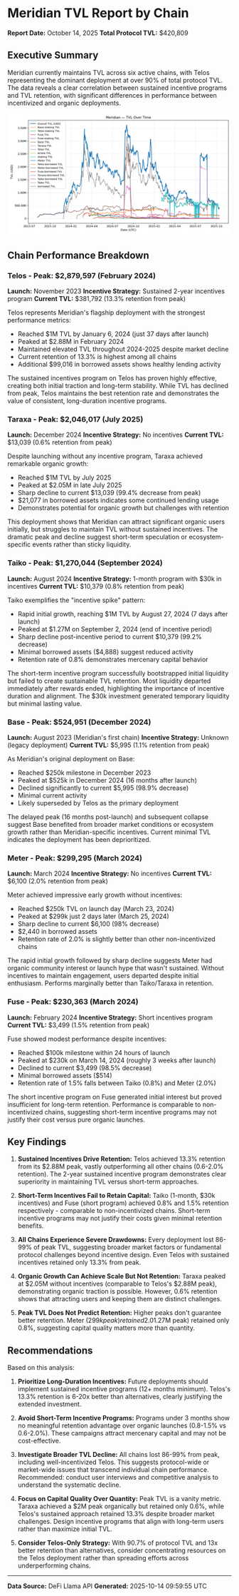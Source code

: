 # Meridian TVL Report by Chain
**Report Date:** October 14, 2025
**Total Protocol TVL:** $420,809

## Executive Summary

Meridian currently maintains TVL across six active chains, with Telos representing the dominant deployment at over 90% of total protocol TVL. The data reveals a clear correlation between sustained incentive programs and TVL retention, with significant differences in performance between incentivized and organic deployments.

![Meridian TVL Over Time](tvl_chart.png)

## Chain Performance Breakdown

### Telos - Peak: $2,879,597 (February 2024)
**Launch:** November 2023
**Incentive Strategy:** Sustained 2-year incentives program
**Current TVL:** $381,792 (13.3% retention from peak)

Telos represents Meridian's flagship deployment with the strongest performance metrics:
- Reached $1M TVL by January 6, 2024 (just 37 days after launch)
- Peaked at $2.88M in February 2024
- Maintained elevated TVL throughout 2024-2025 despite market decline
- Current retention of 13.3% is highest among all chains
- Additional $99,016 in borrowed assets shows healthy lending activity

The sustained incentives program on Telos has proven highly effective, creating both initial traction and long-term stability. While TVL has declined from peak, Telos maintains the best retention rate and demonstrates the value of consistent, long-duration incentive programs.

### Taraxa - Peak: $2,046,017 (July 2025)
**Launch:** December 2024
**Incentive Strategy:** No incentives
**Current TVL:** $13,039 (0.6% retention from peak)

Despite launching without any incentive program, Taraxa achieved remarkable organic growth:
- Reached $1M TVL by July 2025
- Peaked at $2.05M in late July 2025
- Sharp decline to current $13,039 (99.4% decrease from peak)
- $21,077 in borrowed assets indicates some continued lending usage
- Demonstrates potential for organic growth but challenges with retention

This deployment shows that Meridian can attract significant organic users initially, but struggles to maintain TVL without sustained incentives. The dramatic peak and decline suggest short-term speculation or ecosystem-specific events rather than sticky liquidity.

### Taiko - Peak: $1,270,044 (September 2024)
**Launch:** August 2024
**Incentive Strategy:** 1-month program with $30k in incentives
**Current TVL:** $10,379 (0.8% retention from peak)

Taiko exemplifies the "incentive spike" pattern:
- Rapid initial growth, reaching $1M TVL by August 27, 2024 (7 days after launch)
- Peaked at $1.27M on September 2, 2024 (end of incentive period)
- Sharp decline post-incentive period to current $10,379 (99.2% decrease)
- Minimal borrowed assets ($4,888) suggest reduced activity
- Retention rate of 0.8% demonstrates mercenary capital behavior

The short-term incentive program successfully bootstrapped initial liquidity but failed to create sustainable TVL retention. Most liquidity departed immediately after rewards ended, highlighting the importance of incentive duration and alignment. The $30k investment generated temporary liquidity but minimal lasting value.

### Base - Peak: $524,951 (December 2024)
**Launch:** August 2023 (Meridian's first chain)
**Incentive Strategy:** Unknown (legacy deployment)
**Current TVL:** $5,995 (1.1% retention from peak)

As Meridian's original deployment on Base:
- Reached $250k milestone in December 2023
- Peaked at $525k in December 2024 (16 months after launch)
- Declined significantly to current $5,995 (98.9% decrease)
- Minimal current activity
- Likely superseded by Telos as the primary deployment

The delayed peak (16 months post-launch) and subsequent collapse suggest Base benefited from broader market conditions or ecosystem growth rather than Meridian-specific incentives. Current minimal TVL indicates the deployment has been deprioritized.

### Meter - Peak: $299,295 (March 2024)
**Launch:** March 2024
**Incentive Strategy:** No incentives
**Current TVL:** $6,100 (2.0% retention from peak)

Meter achieved impressive early growth without incentives:
- Reached $250k TVL on launch day (March 23, 2024)
- Peaked at $299k just 2 days later (March 25, 2024)
- Sharp decline to current $6,100 (98% decrease)
- $2,440 in borrowed assets
- Retention rate of 2.0% is slightly better than other non-incentivized chains

The rapid initial growth followed by sharp decline suggests Meter had organic community interest or launch hype that wasn't sustained. Without incentives to maintain engagement, users departed despite initial enthusiasm. Performs marginally better than Taiko/Taraxa in retention.

### Fuse - Peak: $230,363 (March 2024)
**Launch:** February 2024
**Incentive Strategy:** Short incentives program
**Current TVL:** $3,499 (1.5% retention from peak)

Fuse showed modest performance despite incentives:
- Reached $100k milestone within 24 hours of launch
- Peaked at $230k on March 14, 2024 (roughly 3 weeks after launch)
- Declined to current $3,499 (98.5% decrease)
- Minimal borrowed assets ($514)
- Retention rate of 1.5% falls between Taiko (0.8%) and Meter (2.0%)

The short incentive program on Fuse generated initial interest but proved insufficient for long-term retention. Performance is comparable to non-incentivized chains, suggesting short-term incentive programs may not justify their cost versus pure organic launches.

## Key Findings

1. **Sustained Incentives Drive Retention:** Telos achieved 13.3% retention from its $2.88M peak, vastly outperforming all other chains (0.6-2.0% retention). The 2-year sustained incentive program demonstrates clear superiority in maintaining TVL versus short-term approaches.

2. **Short-Term Incentives Fail to Retain Capital:** Taiko (1-month, $30k incentives) and Fuse (short program) achieved 0.8% and 1.5% retention respectively - comparable to non-incentivized chains. Short-term incentive programs may not justify their costs given minimal retention benefits.

3. **All Chains Experience Severe Drawdowns:** Every deployment lost 86-99% of peak TVL, suggesting broader market factors or fundamental protocol challenges beyond incentive design. Even Telos with sustained incentives retained only 13.3% from peak.

4. **Organic Growth Can Achieve Scale But Not Retention:** Taraxa peaked at $2.05M without incentives (comparable to Telos's $2.88M peak), demonstrating organic traction is possible. However, 0.6% retention shows that attracting users and keeping them are distinct challenges.

5. **Peak TVL Does Not Predict Retention:** Higher peaks don't guarantee better retention. Meter ($299k peak) retained 2.0% while Taiko ($1.27M peak) retained only 0.8%, suggesting capital quality matters more than quantity.

## Recommendations

Based on this analysis:

1. **Prioritize Long-Duration Incentives:** Future deployments should implement sustained incentive programs (12+ months minimum). Telos's 13.3% retention is 6-20x better than alternatives, clearly justifying the extended investment.

2. **Avoid Short-Term Incentive Programs:** Programs under 3 months show no meaningful retention advantage over organic launches (0.8-1.5% vs 0.6-2.0%). These campaigns attract mercenary capital and may not be cost-effective.

3. **Investigate Broader TVL Decline:** All chains lost 86-99% from peak, including well-incentivized Telos. This suggests protocol-wide or market-wide issues that transcend individual chain performance. Recommended: conduct user interviews and competitive analysis to understand the systematic decline.

4. **Focus on Capital Quality Over Quantity:** Peak TVL is a vanity metric. Taraxa achieved a $2M peak organically but retained only 0.6%, while Telos's sustained approach retained 13.3% despite broader market challenges. Design incentive programs that align with long-term users rather than maximize initial TVL.

5. **Consider Telos-Only Strategy:** With 90.7% of protocol TVL and 13x better retention than alternatives, consider concentrating resources on the Telos deployment rather than spreading efforts across underperforming chains.

---

**Data Source:** DeFi Llama API
**Generated:** 2025-10-14 09:59:55 UTC
